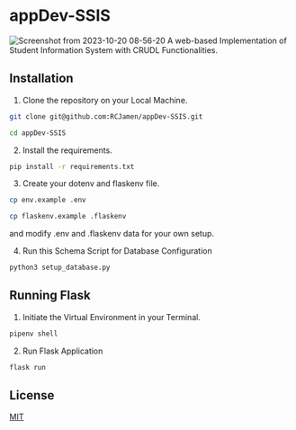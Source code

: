 # appDev-SSIS 
![Screenshot from 2023-10-20 08-56-20](https://github.com/RCJamen/appDev-SSIS/assets/57859978/94257749-01dd-43ce-af35-33114850fd3f)
A web-based Implementation of Student Information System with CRUDL Functionalities.

## Installation
1. Clone the repository on your Local Machine.

```bash
git clone git@github.com:RCJamen/appDev-SSIS.git
```
```bash
cd appDev-SSIS
```

2. Install the requirements.
```bash
pip install -r requirements.txt
```

3. Create your dotenv and flaskenv file.
```bash
cp env.example .env
```
```bash
cp flaskenv.example .flaskenv
```
and modify .env and .flaskenv data for your own setup.

4. Run this Schema Script for Database Configuration
```bash
python3 setup_database.py
```

## Running Flask
1. Initiate the Virtual Environment in your Terminal.
```bash
pipenv shell
```
2. Run Flask Application
```bash
flask run
```

## License

[MIT](https://choosealicense.com/licenses/mit/)
